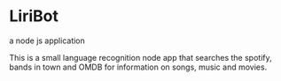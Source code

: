 # LiriBot
a node js application 

This is a small language recognition node app that searches the spotify, bands in town and OMDB for information on songs, music and movies.
